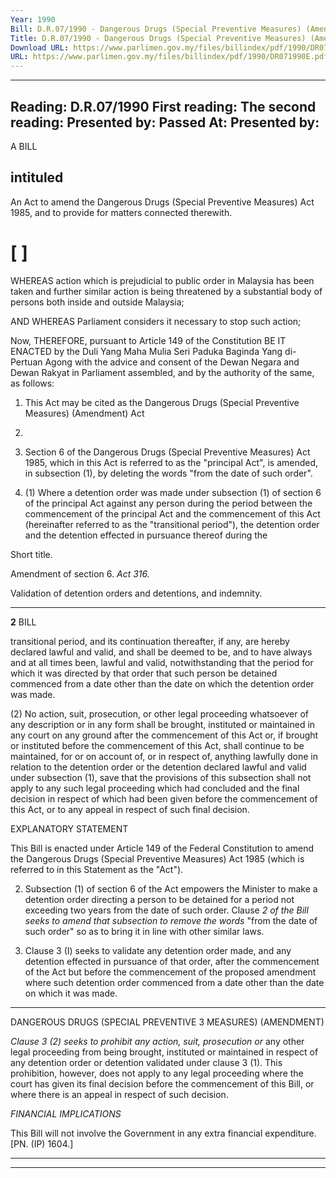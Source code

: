 ```yaml
---
Year: 1990
Bill: D.R.07/1990 - Dangerous Drugs (Special Preventive Measures) (Amendment) Bill 1990 (Passed)
Title: D.R.07/1990 - Dangerous Drugs (Special Preventive Measures) (Amendment) Bill 1990 (Passed)
Download URL: https://www.parlimen.gov.my/files/billindex/pdf/1990/DR071990E.pdf
URL: https://www.parlimen.gov.my/files/billindex/pdf/1990/DR071990E.pdf
---
```

---
Reading:
D.R.07/1990
First reading:
The second reading:
Presented by:
Passed At:
Presented by:
---

A BILL

## intituled

An Act to amend the Dangerous Drugs (Special
Preventive Measures) Act 1985, and to provide for
matters connected therewith.

# [                      ]

WHEREAS action which is prejudicial to public order
in Malaysia has been taken and further similar action is
being threatened by a substantial body of persons both
inside and outside Malaysia;

AND WHEREAS Parliament considers it necessary to
stop such action;

Now, THEREFORE, pursuant to Article 149 of the
Constitution BE IT ENACTED by the Duli Yang
Maha Mulia Seri Paduka Baginda Yang di-Pertuan
Agong with the advice and consent of the Dewan
Negara and Dewan Rakyat in Parliament assembled,
and by the authority of the same, as follows:

1. This Act may be cited as the Dangerous Drugs
(Special Preventive Measures) (Amendment) Act
1990.

2. Section 6 of the Dangerous Drugs (Special
Preventive Measures) Act 1985, which in this Act is
referred to as the "principal Act", is amended, in
subsection (1), by deleting the words "from the date of
such order".

3. (1) Where a detention order was made under
subsection (1) of section 6 of the principal Act against
any person during the period between the
commencement of the principal Act and the
commencement of this Act (hereinafter referred to as
the "transitional period"), the detention order and the
detention effected in pursuance thereof during the


Short title.

Amendment
of section 6.
_Act 316._

Validation of
detention
orders and
detentions,
and
indemnity.


-----

**2** BILL

transitional period, and its continuation thereafter, if
any, are hereby declared lawful and valid, and shall be
deemed to be, and to have always and at all times been,
lawful and valid, notwithstanding that the period for
which it was directed by that order that such person be
detained commenced from a date other than the date
on which the detention order was made.

(2) No action, suit, prosecution, or other legal
proceeding whatsoever of any description or in any
form shall be brought, instituted or maintained in any
court on any ground after the commencement of this
Act or, if brought or instituted before the
commencement of this Act, shall continue to be
maintained, for or on account of, or in respect of,
anything lawfully done in relation to the detention
order or the detention declared lawful and valid under
subsection (1), save that the provisions of this
subsection shall not apply to any such legal proceeding
which had concluded and the final decision in respect of
which had been given before the commencement of this
Act, or to any appeal in respect of such final decision.

EXPLANATORY STATEMENT

This Bill is enacted under Article 149 of the Federal Constitution
to amend the Dangerous Drugs (Special Preventive Measures) Act
1985 (which is referred to in this Statement as the "Act").

2. Subsection (1) of section 6 of the Act empowers the Minister
to make a detention order directing a person to be detained for a
period not exceeding two years from the date of such order. Clause
_2 of the Bill seeks to amend that subsection to remove the words_
"from the date of such order" so as to bring it in line with other
similar laws.

3. Clause 3 (I) seeks to validate any detention order made, and
any detention effected in pursuance of that order, after the
commencement of the Act but before the commencement of the
proposed amendment where such detention order commenced
from a date other than the date on which it was made.


-----

DANGEROUS DRUGS (SPECIAL PREVENTIVE 3
MEASURES) (AMENDMENT)

_Clause 3 (2) seeks to prohibit any action, suit, prosecution or_
any other legal proceeding from being brought, instituted or
maintained in respect of any detention order or detention
validated under clause 3 (1). This prohibition, however, does not
apply to any legal proceeding where the court has given its final
decision before the commencement of this Bill, or where there is
an appeal in respect of such decision.

_FINANCIAL_ _IMPLICATIONS_

This Bill will not involve the Government in any extra financial
expenditure. [PN. (IP) 1604.]


-----

-----

